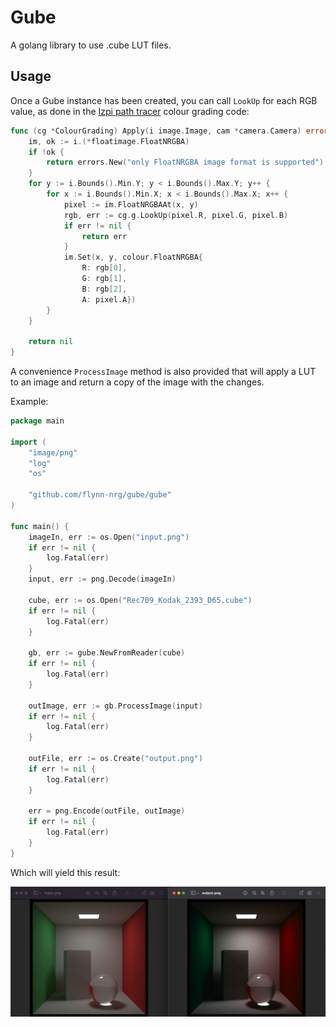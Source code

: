 # Gube

A golang library to use .cube LUT files.

## Usage

Once a Gube instance has been created, you can call `LookUp` for each RGB value, as done in the [Izpi path tracer](https://gitlab.com/flynn-nrg/izpi) colour grading code:

```go
func (cg *ColourGrading) Apply(i image.Image, cam *camera.Camera) error {
	im, ok := i.(*floatimage.FloatNRGBA)
	if !ok {
		return errors.New("only FloatNRGBA image format is supported")
	}
	for y := i.Bounds().Min.Y; y < i.Bounds().Max.Y; y++ {
		for x := i.Bounds().Min.X; x < i.Bounds().Max.X; x++ {
			pixel := im.FloatNRGBAAt(x, y)
			rgb, err := cg.g.LookUp(pixel.R, pixel.G, pixel.B)
			if err != nil {
				return err
			}
			im.Set(x, y, colour.FloatNRGBA{
				R: rgb[0],
				G: rgb[1],
				B: rgb[2],
				A: pixel.A})
		}
	}

	return nil
}
```

A convenience `ProcessImage` method is also provided that will apply a LUT to an image and return a copy of the image with the changes.

Example:

```go
package main

import (
	"image/png"
	"log"
	"os"

	"github.com/flynn-nrg/gube/gube"
)

func main() {
	imageIn, err := os.Open("input.png")
	if err != nil {
		log.Fatal(err)
	}
	input, err := png.Decode(imageIn)

	cube, err := os.Open("Rec709_Kodak_2393_D65.cube")
	if err != nil {
		log.Fatal(err)
	}

	gb, err := gube.NewFromReader(cube)
	if err != nil {
		log.Fatal(err)
	}

	outImage, err := gb.ProcessImage(input)
	if err != nil {
		log.Fatal(err)
	}

	outFile, err := os.Create("output.png")
	if err != nil {
		log.Fatal(err)
	}

	err = png.Encode(outFile, outImage)
	if err != nil {
		log.Fatal(err)
	}
}
```

Which will yield this result:

![Comparison before and after applying the Rec709_Kodak_2393_D65 3D LUT](./images/lut_before_after.png "Cornell box with LUT applied")
